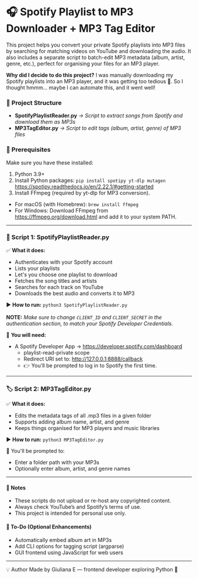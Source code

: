 # 🎧 Spotify Playlist to MP3 Downloader + MP3 Tag Editor
This project helps you convert your private Spotify playlists into MP3 files by searching for matching videos on YouTube and downloading the audio. It also includes a separate script to batch-edit MP3 metadata (album, artist, genre, etc.), perfect for organising your files for an MP3 player.

**Why did I decide to do this project?**
I was manually downloading my Spotify playlists into an MP3 player, and it was getting too tedious 🤭. So I thought hmmm... maybe I can automate this, and it went well! 

### 📁 Project Structure
- **SpotifyPlaylistReader.py**  _→ Script to extract songs from Spotify and download them as MP3s_
- **MP3TagEditor.py**           _→ Script to edit tags (album, artist, genre) of MP3 files_

### 🔧 Prerequisites
Make sure you have these installed:

1. Python 3.9+
2. Install Python packages:
`pip install spotipy yt-dlp mutagen`
https://spotipy.readthedocs.io/en/2.22.1/#getting-started
4. Install FFmpeg (required by yt-dlp for MP3 conversion).
- For macOS (with Homebrew):
`brew install ffmpeg`
- For Windows:
Download FFmpeg from https://ffmpeg.org/download.html and add it to your system PATH.


---
### 🎼 Script 1: SpotifyPlaylistReader.py

✅ **What it does:**
- Authenticates with your Spotify account
- Lists your playlists
- Let's you choose one playlist to download
- Fetches the song titles and artists
- Searches for each track on YouTube
- Downloads the best audio and converts it to MP3

▶️ **How to run:**
`python3 SpotifyPlaylistReader.py`
<br>
<br>
**NOTE:** _Make sure to change `CLIENT_ID` and `CLIENT_SECRET` in the authentication section, to match your Spotify Developer Credentials._

📝 **You will need:**
- A Spotify Developer App → https://developer.spotify.com/dashboard
  - playlist-read-private scope
  - Redirect URI set to: http://127.0.0.1:8888/callback
  - 👉 You'll be prompted to log in to Spotify the first time.



---
### 🏷️ Script 2: MP3TagEditor.py

✅ **What it does:**
- Edits the metadata tags of all .mp3 files in a given folder
- Supports adding album name, artist, and genre
- Keeps things organised for MP3 players and music libraries

▶️ **How to run:**
`python3 MP3TagEditor.py`

📝 You'll be prompted to:
- Enter a folder path with your MP3s
- Optionally enter album, artist, and genre names


---
#### 🚧 Notes
- These scripts do not upload or re-host any copyrighted content.
- Always check YouTube’s and Spotify’s terms of use.
- This project is intended for personal use only.

#### 📌 To-Do (Optional Enhancements)
- Automatically embed album art in MP3s
- Add CLI options for tagging script (argparse)
- GUI frontend using JavaScript for web users

---
💡 Author
Made by Giuliana E — frontend developer exploring Python 🐍
